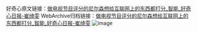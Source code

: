 好奇心原文链接：[做电视节目评分的尼尔森想给互联网上的东西都打分_智能_好奇心日报-崔绮雯](https://www.qdaily.com/articles/3005.html)
WebArchive归档链接：[做电视节目评分的尼尔森想给互联网上的东西都打分_智能_好奇心日报-崔绮雯](http://web.archive.org/web/20180530063647/http://www.qdaily.com:80/articles/3005.html)
![image](http://ww3.sinaimg.cn/large/007d5XDply1g3v6khaue2j30u02tz7wh)